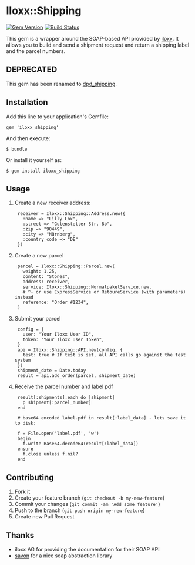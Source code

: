# Iloxx::Shipping

[![Gem Version](https://img.shields.io/gem/v/iloxx_shipping.svg)](http://rubygems.org/gems/iloxx_shipping) [![Build Status](https://travis-ci.org/robbi5/iloxx_shipping.svg)](https://travis-ci.org/robbi5/iloxx_shipping)

This gem is a wrapper around the SOAP-based API provided by [iloxx](http://iloxx.de). It allows you to build and send a shipment request and return a shipping label and the parcel numbers.

## DEPRECATED
This gem has been renamed to [dpd_shipping](https://github.com/robbi5/dpd_shipping).

## Installation

Add this line to your application's Gemfile:

    gem 'iloxx_shipping'

And then execute:

    $ bundle

Or install it yourself as:

    $ gem install iloxx_shipping

## Usage

1. Create a new receiver address:

        receiver = Iloxx::Shipping::Address.new({
          :name => "Lilly Lox",
          :street => "Gutenstetter Str. 8b",
          :zip => "90449",
          :city => "Nürnberg",
          :country_code => "DE"
        })

2. Create a new parcel

        parcel = Iloxx::Shipping::Parcel.new(
          weight: 1.25,
          content: "Stones",
          address: receiver,
          service: Iloxx::Shipping::NormalpaketService.new,
          # ^- or use ExpressService or RetoureService (with parameters) instead
          reference: "Order #1234",
        )

3. Submit your parcel

        config = {
          user: "Your Iloxx User ID",
          token: "Your Iloxx User Token",
        }
        api = Iloxx::Shipping::API.new(config, {
          test: true # If test is set, all API calls go against the test system
        })
        shipment_date = Date.today
        result = api.add_order(parcel, shipment_date)


4. Receive the parcel number and label pdf

        result[:shipments].each do |shipment|
          p shipment[:parcel_number]
        end

        # base64 encoded label.pdf in result[:label_data] - lets save it to disk:

        f = File.open('label.pdf', 'w')
        begin
          f.write Base64.decode64(result[:label_data])
        ensure
          f.close unless f.nil?
        end


## Contributing

1. Fork it
2. Create your feature branch (`git checkout -b my-new-feature`)
3. Commit your changes (`git commit -am 'Add some feature'`)
4. Push to the branch (`git push origin my-new-feature`)
5. Create new Pull Request

## Thanks

* iloxx AG for providing the documentation for their SOAP API
* [savon](http://github.com/savonrb) for a nice soap abstraction library

